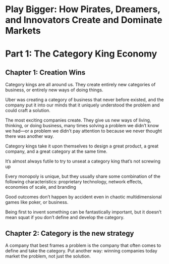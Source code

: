 # Play Bigger: How Pirates, Dreamers, and Innovators Create and Dominate Markets

# Part 1: The Category King Economy

## Chapter 1: Creation Wins

Category kings are all around us. They create entirely new categories of business, or entirely new ways of doing things. 

Uber was creating a category of business that never before existed, and the company put it into our minds that it uniquely understood the problem and could craft a solution.

The most exciting companies create. They give us new ways of living, thinking, or doing business, many times solving a problem we didn’t know we had—or a problem we didn’t pay attention to because we never thought there was another way.

Category kings take it upon themselves to design a great product, a great company, and a great category at the same time.

It’s almost always futile to try to unseat a category king that’s not screwing up

Every monopoly is unique, but they usually share some combination of the following characteristics: proprietary technology, network effects, economies of scale, and branding

Good outcomes don’t happen by accident even in chaotic multidimensional games like poker, or business.

Being first to invent something can be fantastically important, but it doesn’t mean squat if you don’t define and develop the category. 
 
## Chapter 2: Category is the new strategy  

A company that best frames a problem is the company that often comes to define and take the category. Put another way: winning companies today market the problem, not just the solution.


 
